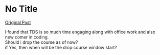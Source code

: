 # No Title

[Original Post](https://discourse.onlinedegree.iitm.ac.in/t/164737/1)

<p>I found that TDS is so much time engaging along with office work and also new comer in coding.<br>
Should i drop the course as of now?<br>
if Yes, then when will be the drop course window start?</p>